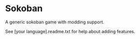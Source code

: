 # Sokoban
A generic sokoban game with modding support.

See [your language].readme.txt for help about adding features.